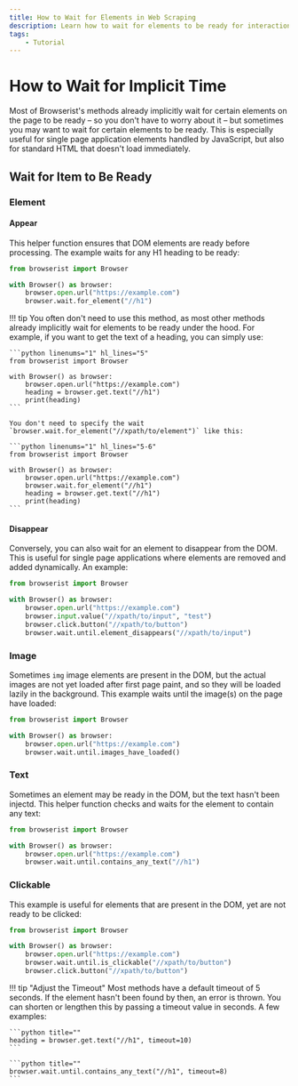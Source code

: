 ```yaml
---
title: How to Wait for Elements in Web Scraping
description: Learn how to wait for elements to be ready for interaction in browser automation and web scraping using Browserist. Includes code examples for beginners and advanced users.
tags:
    - Tutorial
---
```


# How to Wait for Implicit Time
Most of Browserist's methods already implicitly wait for certain elements on the page to be ready – so you don't have to worry about it – but sometimes you may want to wait for certain elements to be ready. This is especially useful for single page application elements handled by JavaScript, but also for standard HTML that doesn't load immediately.

## Wait for Item to Be Ready
### Element
#### Appear
This helper function ensures that DOM elements are ready before processing. The example waits for any H1 heading to be ready:

```python linenums="1" hl_lines="5"
from browserist import Browser

with Browser() as browser:
    browser.open.url("https://example.com")
    browser.wait.for_element("//h1")
```

!!! tip
    You often don't need to use this method, as most other methods already implicitly wait for elements to be ready under the hood. For example, if you want to get the text of a heading, you can simply use:

    ```python linenums="1" hl_lines="5"
    from browserist import Browser

    with Browser() as browser:
        browser.open.url("https://example.com")
        heading = browser.get.text("//h1")
        print(heading)
    ```

    You don't need to specify the wait `browser.wait.for_element("//xpath/to/element")` like this:

    ```python linenums="1" hl_lines="5-6"
    from browserist import Browser

    with Browser() as browser:
        browser.open.url("https://example.com")
        browser.wait.for_element("//h1")
        heading = browser.get.text("//h1")
        print(heading)
    ```

#### Disappear
Conversely, you can also wait for an element to disappear from the DOM. This is useful for single page applications where elements are removed and added dynamically. An example:

```python linenums="1" hl_lines="7"
from browserist import Browser

with Browser() as browser:
    browser.open.url("https://example.com")
    browser.input.value("//xpath/to/input", "test")
    browser.click.button("//xpath/to/button")
    browser.wait.until.element_disappears("//xpath/to/input")
```

### Image
Sometimes `img` image elements are present in the DOM, but the actual images are not yet loaded after first page paint, and so they will be loaded lazily in the background. This example waits until the image(s) on the page have loaded:

```python linenums="1" hl_lines="5"
from browserist import Browser

with Browser() as browser:
    browser.open.url("https://example.com")
    browser.wait.until.images_have_loaded()
```

### Text
Sometimes an element may be ready in the DOM, but the text hasn't been injectd. This helper function checks and waits for the element to contain any text:

```python linenums="1" hl_lines="5"
from browserist import Browser

with Browser() as browser:
    browser.open.url("https://example.com")
    browser.wait.until.contains_any_text("//h1")
```

### Clickable
This example is useful for elements that are present in the DOM, yet are not ready to be clicked:

```python linenums="1" hl_lines="5"
from browserist import Browser

with Browser() as browser:
    browser.open.url("https://example.com")
    browser.wait.until.is_clickable("//xpath/to/button")
    browser.click.button("//xpath/to/button")
```

!!! tip "Adjust the Timeout"
    Most methods have a default timeout of 5 seconds. If the element hasn't been found by then, an error is thrown. You can shorten or lengthen this by passing a timeout value in seconds. A few examples:

    ```python title=""
    heading = browser.get.text("//h1", timeout=10)
    ```

    ```python title=""
    browser.wait.until.contains_any_text("//h1", timeout=8)
    ```
